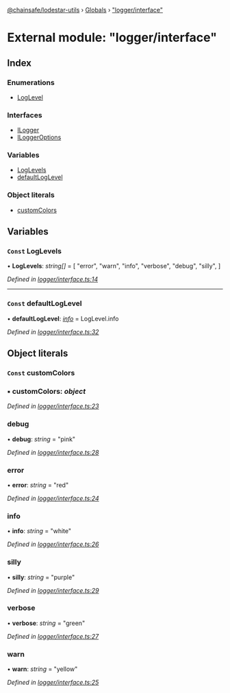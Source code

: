[@chainsafe/lodestar-utils](../README.md) › [Globals](../globals.md) › ["logger/interface"](_logger_interface_.md)

# External module: "logger/interface"

## Index

### Enumerations

* [LogLevel](../enums/_logger_interface_.loglevel.md)

### Interfaces

* [ILogger](../interfaces/_logger_interface_.ilogger.md)
* [ILoggerOptions](../interfaces/_logger_interface_.iloggeroptions.md)

### Variables

* [LogLevels](_logger_interface_.md#const-loglevels)
* [defaultLogLevel](_logger_interface_.md#const-defaultloglevel)

### Object literals

* [customColors](_logger_interface_.md#const-customcolors)

## Variables

### `Const` LogLevels

• **LogLevels**: *string[]* = [
  "error",
  "warn",
  "info",
  "verbose",
  "debug",
  "silly",
]

*Defined in [logger/interface.ts:14](https://github.com/ChainSafe/lodestar/blob/aa20a3b/packages/lodestar-utils/src/logger/interface.ts#L14)*

___

### `Const` defaultLogLevel

• **defaultLogLevel**: *[info](../enums/_logger_interface_.loglevel.md#info)* = LogLevel.info

*Defined in [logger/interface.ts:32](https://github.com/ChainSafe/lodestar/blob/aa20a3b/packages/lodestar-utils/src/logger/interface.ts#L32)*

## Object literals

### `Const` customColors

### ▪ **customColors**: *object*

*Defined in [logger/interface.ts:23](https://github.com/ChainSafe/lodestar/blob/aa20a3b/packages/lodestar-utils/src/logger/interface.ts#L23)*

###  debug

• **debug**: *string* = "pink"

*Defined in [logger/interface.ts:28](https://github.com/ChainSafe/lodestar/blob/aa20a3b/packages/lodestar-utils/src/logger/interface.ts#L28)*

###  error

• **error**: *string* = "red"

*Defined in [logger/interface.ts:24](https://github.com/ChainSafe/lodestar/blob/aa20a3b/packages/lodestar-utils/src/logger/interface.ts#L24)*

###  info

• **info**: *string* = "white"

*Defined in [logger/interface.ts:26](https://github.com/ChainSafe/lodestar/blob/aa20a3b/packages/lodestar-utils/src/logger/interface.ts#L26)*

###  silly

• **silly**: *string* = "purple"

*Defined in [logger/interface.ts:29](https://github.com/ChainSafe/lodestar/blob/aa20a3b/packages/lodestar-utils/src/logger/interface.ts#L29)*

###  verbose

• **verbose**: *string* = "green"

*Defined in [logger/interface.ts:27](https://github.com/ChainSafe/lodestar/blob/aa20a3b/packages/lodestar-utils/src/logger/interface.ts#L27)*

###  warn

• **warn**: *string* = "yellow"

*Defined in [logger/interface.ts:25](https://github.com/ChainSafe/lodestar/blob/aa20a3b/packages/lodestar-utils/src/logger/interface.ts#L25)*
